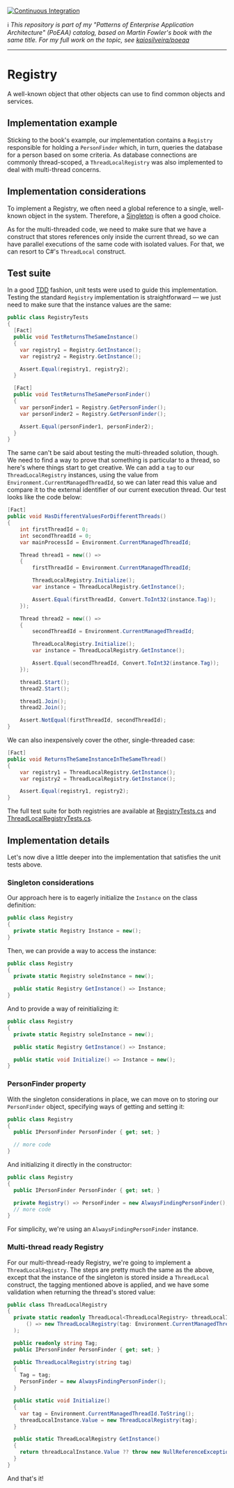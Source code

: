 [![Continuous Integration](https://github.com/kaiosilveira/poeaa-registry/actions/workflows/dotnet.yml/badge.svg)](https://github.com/kaiosilveira/poeaa-registry/actions/workflows/dotnet.yml)

ℹ️ _This repository is part of my "Patterns of Enterprise Application Architecture" (PoEAA) catalog, based on Martin Fowler's book with the same title. For my full work on the topic, see [kaiosilveira/poeaa](https://github.com/kaiosilveira/patterns-of-enterprise-application-architecture)_

---

# Registry

A well-known object that other objects can use to find common objects and services.

## Implementation example

Sticking to the book's example, our implementation contains a `Registry` responsible for holding a `PersonFinder` which, in turn, queries the database for a person based on some criteria. As database connections are commonly thread-scoped, a `ThreadLocalRegistry` was also implemented to deal with multi-thread concerns.

## Implementation considerations

To implement a Registry, we often need a global reference to a single, well-known object in the system. Therefore, a [Singleton](https://github.com/kaiosilveira/design-patterns/tree/main/singleton) is often a good choice.

As for the multi-threaded code, we need to make sure that we have a construct that stores references only inside the current thread, so we can have parallel executions of the same code with isolated values. For that, we can resort to C#'s `ThreadLocal` construct.

## Test suite

In a good [TDD](https://github.com/kaiosilveira/test-driven-development) fashion, unit tests were used to guide this implementation. Testing the standard `Registry` implementation is straightforward — we just need to make sure that the instance values are the same:

```csharp
public class RegistryTests
{
  [Fact]
  public void TestReturnsTheSameInstance()
  {
    var registry1 = Registry.GetInstance();
    var registry2 = Registry.GetInstance();

    Assert.Equal(registry1, registry2);
  }

  [Fact]
  public void TestReturnsTheSamePersonFinder()
  {
    var personFinder1 = Registry.GetPersonFinder();
    var personFinder2 = Registry.GetPersonFinder();

    Assert.Equal(personFinder1, personFinder2);
  }
}
```

The same can't be said about testing the multi-threaded solution, though. We need to find a way to prove that something is particular to a thread, so here's where things start to get creative. We can add a `tag` to our `ThreadLocalRegistry` instances, using the value from `Environment.CurrentManagedThreadId`, so we can later read this value and compare it to the external identifier of our current execution thread. Our test looks like the code below:

```csharp
[Fact]
public void HasDifferentValuesForDifferentThreads()
{
    int firstThreadId = 0;
    int secondThreadId = 0;
    var mainProcessId = Environment.CurrentManagedThreadId;

    Thread thread1 = new(() =>
    {
        firstThreadId = Environment.CurrentManagedThreadId;

        ThreadLocalRegistry.Initialize();
        var instance = ThreadLocalRegistry.GetInstance();

        Assert.Equal(firstThreadId, Convert.ToInt32(instance.Tag));
    });

    Thread thread2 = new(() =>
    {
        secondThreadId = Environment.CurrentManagedThreadId;

        ThreadLocalRegistry.Initialize();
        var instance = ThreadLocalRegistry.GetInstance();

        Assert.Equal(secondThreadId, Convert.ToInt32(instance.Tag));
    });

    thread1.Start();
    thread2.Start();

    thread1.Join();
    thread2.Join();

    Assert.NotEqual(firstThreadId, secondThreadId);
}
```

We can also inexpensively cover the other, single-threaded case:

```csharp
[Fact]
public void ReturnsTheSameInstanceInTheSameThread()
{
    var registry1 = ThreadLocalRegistry.GetInstance();
    var registry2 = ThreadLocalRegistry.GetInstance();

    Assert.Equal(registry1, registry2);
}
```

The full test suite for both registries are available at [RegistryTests.cs](./PoEAARegistry.Tests/Registry/RegistryTests.cs) and [ThreadLocalRegistryTests.cs](./PoEAARegistry.Tests/Registry/ThreadLocalRegistryTests.cs).

## Implementation details

Let's now dive a little deeper into the implementation that satisfies the unit tests above.

### Singleton considerations

Our approach here is to eagerly initialize the `Instance` on the class definition:

```csharp
public class Registry
{
  private static Registry Instance = new();
}
```

Then, we can provide a way to access the instance:

```csharp
public class Registry
{
  private static Registry soleInstance = new();

  public static Registry GetInstance() => Instance;
}
```

And to provide a way of reinitializing it:

```csharp
public class Registry
{
  private static Registry soleInstance = new();

  public static Registry GetInstance() => Instance;

  public static void Initialize() => Instance = new();
}
```

### PersonFinder property

With the singleton considerations in place, we can move on to storing our `PersonFinder` object, specifying ways of getting and setting it:

```csharp
public class Registry
{
  public IPersonFinder PersonFinder { get; set; }

  // more code
}
```

And initializing it directly in the constructor:

```csharp
public class Registry
{
  public IPersonFinder PersonFinder { get; set; }

  private Registry() => PersonFinder = new AlwaysFindingPersonFinder();
  // more code
}
```

For simplicity, we're using an `AlwaysFindingPersonFinder` instance.

### Multi-thread ready Registry

For our multi-thread-ready Registry, we're going to implement a `ThreadLocalRegistry`. The steps are pretty much the same as the above, except that the instance of the singleton is stored inside a `ThreadLocal` construct, the tagging mentioned above is applied, and we have some validation when returning the thread's stored value:

```csharp
public class ThreadLocalRegistry
{
  private static readonly ThreadLocal<ThreadLocalRegistry> threadLocalInstance = new(
      () => new ThreadLocalRegistry(tag: Environment.CurrentManagedThreadId.ToString())
  );

  public readonly string Tag;
  public IPersonFinder PersonFinder { get; set; }

  public ThreadLocalRegistry(string tag)
  {
    Tag = tag;
    PersonFinder = new AlwaysFindingPersonFinder();
  }

  public static void Initialize()
  {
    var tag = Environment.CurrentManagedThreadId.ToString();
    threadLocalInstance.Value = new ThreadLocalRegistry(tag);
  }

  public static ThreadLocalRegistry GetInstance()
  {
    return threadLocalInstance.Value ?? throw new NullReferenceException();
  }
}
```

And that's it!
